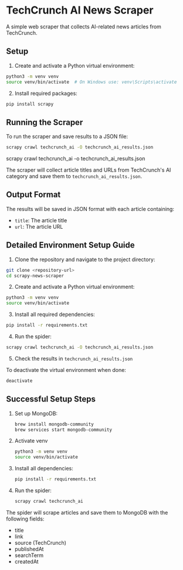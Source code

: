 # TechCrunch AI News Scraper

A simple web scraper that collects AI-related news articles from TechCrunch.

## Setup

1. Create and activate a Python virtual environment:
```bash
python3 -m venv venv
source venv/bin/activate  # On Windows use: venv\Scripts\activate
```

2. Install required packages:
```bash
pip install scrapy
```

## Running the Scraper

To run the scraper and save results to a JSON file:
```bash
scrapy crawl techcrunch_ai -O techcrunch_ai_results.json
```

scrapy crawl techcrunch_ai -o techcrunch_ai_results.json

The scraper will collect article titles and URLs from TechCrunch's AI category and save them to `techcrunch_ai_results.json`.

## Output Format

The results will be saved in JSON format with each article containing:
- `title`: The article title
- `url`: The article URL

## Detailed Environment Setup Guide

1. Clone the repository and navigate to the project directory:
```bash
git clone <repository-url>
cd scrapy-news-scraper
```

2. Create and activate a Python virtual environment:
```bash
python3 -m venv venv
source venv/bin/activate
```

3. Install all required dependencies:
```bash
pip install -r requirements.txt
```

4. Run the spider:
```bash
scrapy crawl techcrunch_ai -O techcrunch_ai_results.json
```

5. Check the results in `techcrunch_ai_results.json`

To deactivate the virtual environment when done:
```bash
deactivate
```

## Successful Setup Steps

1. Set up MongoDB:
   ```bash
   brew install mongodb-community
   brew services start mongodb-community
   ```
2. Activate venv
   ```bash
   python3 -m venv venv
   source venv/bin/activate
   ```
3. Install all dependencies:
   ```bash
   pip install -r requirements.txt
   ```

4. Run the spider:
   ```bash
   scrapy crawl techcrunch_ai
   ```

The spider will scrape articles and save them to MongoDB with the following fields:
- title
- link
- source (TechCrunch)
- publishedAt
- searchTerm
- createdAt